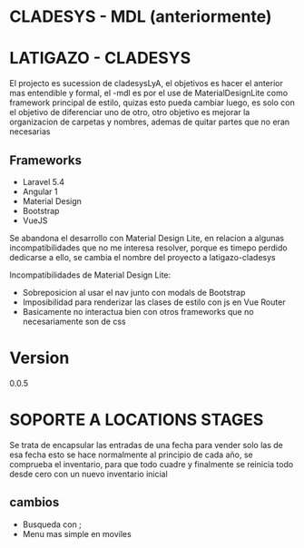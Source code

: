 # CLADESYS - MDL (anteriormente)
# LATIGAZO - CLADESYS

El projecto es sucession de cladesysLyA, el objetivos es hacer el anterior mas entendible y formal, el -mdl es por el use de MaterialDesignLite como framework principal de estilo, quizas esto pueda cambiar luego, es solo con el objetivo de diferenciar uno de otro, otro objetivo es mejorar la organizacion de carpetas y nombres, ademas de quitar partes que no eran necesarias

## Frameworks
- Laravel 5.4
- Angular 1
- Material Design
- Bootstrap
- VueJS

Se abandona el desarrollo con Material Design Lite, en relacion a algunas incompatibilidades que no me interesa resolver, porque es timepo perdido dedicarse a ello, se cambia el nombre del proyecto a latigazo-cladesys

Incompatibilidades de Material Design Lite:
- Sobreposicion al usar el nav junto con modals de Bootstrap
- Imposibilidad para renderizar las clases de estilo con js en Vue Router
- Basicamente no interactua bien con otros frameworks que no necesariamente son de css

# Version
0.0.5

# SOPORTE A LOCATIONS STAGES

Se trata de encapsular las entradas de una fecha para vender solo las de esa fecha
esto se hace normalmente al principio de cada año, se comprueba el inventario, para
que todo cuadre y finalmente se reinicia todo desde cero con un nuevo inventario inicial

## cambios

* Busqueda con ;
* Menu mas simple en moviles